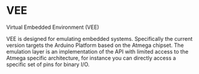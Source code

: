 VEE
===

Virtual Embedded Environment (VEE)

VEE is designed for emulating embedded systems. Specifically the 
current version targets the Arduino Platform based on the Atmega 
chipset. The emulation layer is an implementation of the API with
limited access to the Atmega specific architecture, for instance 
you can directly access a specific set of pins for binary I/O.



